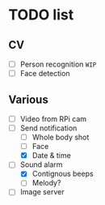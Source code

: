 # TODO list
## CV
* [ ] Person recognition `WIP`
* [ ] Face detection
## Various
* [ ] Video from RPi cam
* [ ] Send notification
    * [ ] Whole body shot
    * [ ] Face
    * [x] Date & time
* [ ] Sound alarm
    * [x] Contignous beeps
    * [ ] Melody?
* [ ] Image server

